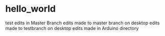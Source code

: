 # hello_world
test
edits in Master Branch
edits made to master branch on desktop
edits made to testbranch on desktop
edits made in Arduino directory
